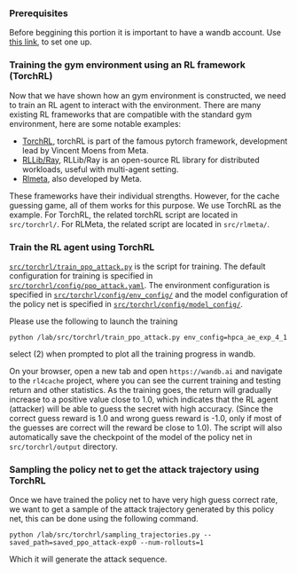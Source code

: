 ### Prerequisites

Before beggining this portion it is important to have a wandb account. Use [this link](https://docs.wandb.ai/quickstart), to set one up. 
### Training the gym environment using an RL framework (TorchRL)

Now that we have shown how an gym environment is constructed, we need to train an RL agent to interact with the environment. There are many existing RL frameworks that are compatible with the standard gym environment, here are some notable examples:

* [TorchRL](https://pytorch.org/rl/), torchRL is part of the famous pytorch framework, development lead by Vincent Moens from Meta.
* [RLLib/Ray](https://docs.ray.io/en/latest/rllib/index.html), RLLib/Ray is an open-source RL library for distributed workloads, useful with multi-agent setting. 
* [Rlmeta](https://github.com/facebookresearch/rlmeta), also developed by Meta.

These frameworks have their individual strengths. However, for the cache guessing game, all of them works for this purpose. We use TorchRL as the example. For TorchRL, the related torchRL script are located in ```src/torchrl/```. For RLMeta, the related script are located in ```src/rlmeta/```. 

### Train the RL agent using TorchRL

[```src/torchrl/train_ppo_attack.py```](https://github.com/rl4cas/lab/blob/main/src/torchrl/train_ppo_attack.py) is the script for training. The default configuration for training is specified in [```src/torchrl/config/ppo_attack.yaml```](https://github.com/rl4cas/lab/blob/main/src/torchrl/config/ppo_attack.yaml). The environment configuration is specified in [```src/torchrl/config/env_config/```](https://github.com/rl4cas/lab/blob/main/src/torchrl/config/env_config) and the model configuration of the policy net is specified in 
[```src/torchrl/config/model_config/```](https://github.com/rl4cas/lab/blob/main/src/torchrl/config/model_config).

Please use the following to launch the training

```
python /lab/src/torchrl/train_ppo_attack.py env_config=hpca_ae_exp_4_1
```

select (2) when prompted to plot all the training progress in wandb. 

On your browser, open a new tab and open ```https://wandb.ai``` and navigate to the ```rl4cache``` project, where you can see the current training and testing return and other statistics. As the training goes, the return will gradually increase to a positive value close to 1.0, which indicates that the RL agent (attacker) will be able to guess the secret with high accuracy. (Since the correct guess reward is 1.0 and wrong guess reward is -1.0, only if most of the guesses are correct will the reward be close to 1.0). The script will also automatically save the checkpoint of the model of the policy net in ```src/torchrl/output``` directory.

### Sampling the policy net to get the attack trajectory using TorchRL

Once we have trained the policy net to have very high guess correct rate, we want to get a sample of the attack trajectory generated by this policy net, this can be done using the following command.

```
python /lab/src/torchrl/sampling_trajectories.py --saved_path=saved_ppo_attack-exp0 --num-rollouts=1
```
Which it will generate the attack sequence.








